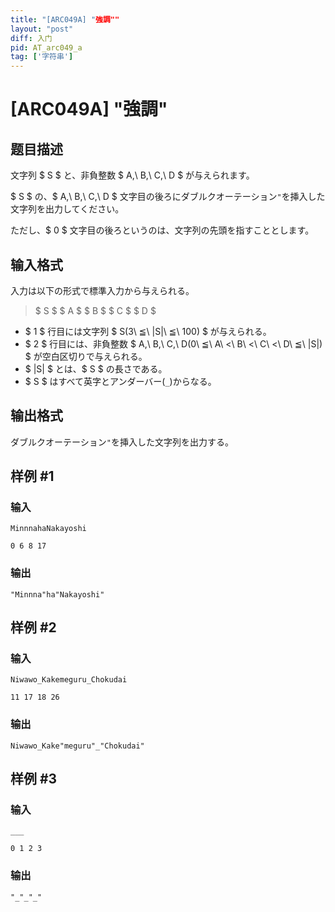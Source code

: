 ```yaml
---
title: "[ARC049A] "強調""
layout: "post"
diff: 入门
pid: AT_arc049_a
tag: ['字符串']
---
```


# [ARC049A] "強調"

## 题目描述

[problemUrl]: https://atcoder.jp/contests/arc049/tasks/arc049_a

文字列 $ S $ と、非負整数 $ A,\ B,\ C,\ D $ が与えられます。

$ S $ の、$ A,\ B,\ C,\ D $ 文字目の後ろにダブルクオーテーション`"`を挿入した文字列を出力してください。

ただし、$ 0 $ 文字目の後ろというのは、文字列の先頭を指すこととします。

## 输入格式

入力は以下の形式で標準入力から与えられる。

> $ S $ $ A $ $ B $ $ C $ $ D $

- $ 1 $ 行目には文字列 $ S(3\ ≦\ |S|\ ≦\ 100) $ が与えられる。
- $ 2 $ 行目には、非負整数 $ A,\ B,\ C,\ D(0\ ≦\ A\ <\ B\ <\ C\ <\ D\ ≦\ |S|) $ が空白区切りで与えられる。
- $ |S| $ とは、$ S $ の長さである。
- $ S $ はすべて英字とアンダーバー(`_`)からなる。

## 输出格式

ダブルクオーテーション`"`を挿入した文字列を出力する。

## 样例 #1

### 输入

```
MinnnahaNakayoshi
0 6 8 17
```

### 输出

```
"Minnna"ha"Nakayoshi"
```

## 样例 #2

### 输入

```
Niwawo_Kakemeguru_Chokudai
11 17 18 26
```

### 输出

```
Niwawo_Kake"meguru"_"Chokudai"
```

## 样例 #3

### 输入

```
___
0 1 2 3
```

### 输出

```
"_"_"_"
```

